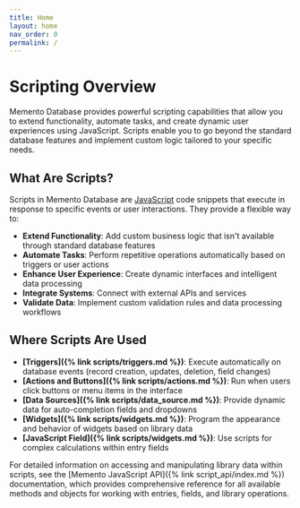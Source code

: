 ```yaml
---
title: Home
layout: home
nav_order: 0
permalink: /
---
```


# Scripting Overview

Memento Database provides powerful scripting capabilities that allow you to extend functionality, automate tasks, and create dynamic user experiences using JavaScript. Scripts enable you to go beyond the standard database features and implement custom logic tailored to your specific needs.

## What Are Scripts?

Scripts in Memento Database are [JavaScript](https://developer.mozilla.org/en-US/docs/Web/JavaScript) code snippets that execute in response to specific events or user interactions. They provide a flexible way to:

- **Extend Functionality**: Add custom business logic that isn't available through standard database features
- **Automate Tasks**: Perform repetitive operations automatically based on triggers or user actions  
- **Enhance User Experience**: Create dynamic interfaces and intelligent data processing
- **Integrate Systems**: Connect with external APIs and services
- **Validate Data**: Implement custom validation rules and data processing workflows

## Where Scripts Are Used

- **[Triggers]({% link scripts/triggers.md %})**: Execute automatically on database events (record creation, updates, deletion, field changes)
- **[Actions and Buttons]({% link scripts/actions.md %})**: Run when users click buttons or menu items in the interface
- **[Data Sources]({% link scripts/data_source.md %})**: Provide dynamic data for auto-completion fields and dropdowns
- **[Widgets]({% link scripts/widgets.md %})**: Program the appearance and behavior of widgets based on library data
- **[JavaScript Field]({% link scripts/widgets.md %})**: Use scripts for complex calculations within entry fields  

For detailed information on accessing and manipulating library data within scripts, see the [Memento JavaScript API]({% link script_api/index.md %}) documentation, which provides comprehensive reference for all available methods and objects for working with entries, fields, and library operations.

